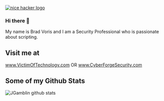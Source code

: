 <a href="https://VictimOfTechnology.com.com/"><img alt="nice hacker logo" src="https://media-exp1.licdn.com/dms/image/C5612AQGff6n5dlMr5Q/article-cover_image-shrink_720_1280/0?e=1602115200&v=beta&t=J4kLsF5Rd1_2ysp03tiF8OY0UO-H4zaJa9KMv9NvLDs" align="center" /></a>

### Hi there 👋

<!--
**bvoris/bvoris** is a ✨ _special_ ✨ repository because its `README.md` (this file) appears on your GitHub profile.

Here are some ideas to get you started:

- 🔭 I’m currently working on ...
- 🌱 I’m currently learning ...
- 👯 I’m looking to collaborate on ...
- 🤔 I’m looking for help with ...
- 💬 Ask me about ...
- 📫 How to reach me: ...
- 😄 Pronouns: ...
- ⚡ Fun fact: ...
-->
My name is Brad Voris and I am a Security Professional who is passionate about scripting.
## Visit me at
www.VictimOfTechnology.com
OR
www.CyberForgeSecurity.com

## Some of my Github Stats
![JGamblin github stats](https://github-readme-stats.vercel.app/api?username=bvoris&show_icons=true)

